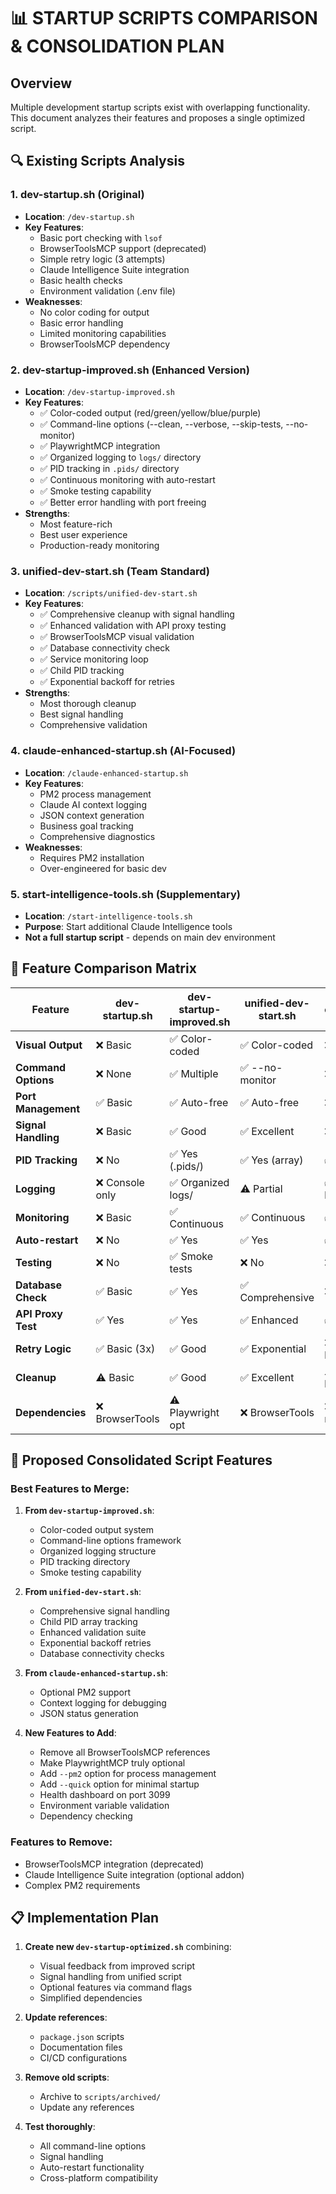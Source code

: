 # 📊 STARTUP SCRIPTS COMPARISON & CONSOLIDATION PLAN

## Overview
Multiple development startup scripts exist with overlapping functionality. This document analyzes their features and proposes a single optimized script.

## 🔍 Existing Scripts Analysis

### 1. **dev-startup.sh** (Original)
- **Location**: `/dev-startup.sh`
- **Key Features**:
  - Basic port checking with `lsof`
  - BrowserToolsMCP support (deprecated)
  - Simple retry logic (3 attempts)
  - Claude Intelligence Suite integration
  - Basic health checks
  - Environment validation (.env file)
- **Weaknesses**:
  - No color coding for output
  - Basic error handling
  - Limited monitoring capabilities
  - BrowserToolsMCP dependency

### 2. **dev-startup-improved.sh** (Enhanced Version)
- **Location**: `/dev-startup-improved.sh`
- **Key Features**:
  - ✅ Color-coded output (red/green/yellow/blue/purple)
  - ✅ Command-line options (--clean, --verbose, --skip-tests, --no-monitor)
  - ✅ PlaywrightMCP integration
  - ✅ Organized logging to `logs/` directory
  - ✅ PID tracking in `.pids/` directory
  - ✅ Continuous monitoring with auto-restart
  - ✅ Smoke testing capability
  - ✅ Better error handling with port freeing
- **Strengths**:
  - Most feature-rich
  - Best user experience
  - Production-ready monitoring

### 3. **unified-dev-start.sh** (Team Standard)
- **Location**: `/scripts/unified-dev-start.sh`
- **Key Features**:
  - ✅ Comprehensive cleanup with signal handling
  - ✅ Enhanced validation with API proxy testing
  - ✅ BrowserToolsMCP visual validation
  - ✅ Database connectivity check
  - ✅ Service monitoring loop
  - ✅ Child PID tracking
  - ✅ Exponential backoff for retries
- **Strengths**:
  - Most thorough cleanup
  - Best signal handling
  - Comprehensive validation

### 4. **claude-enhanced-startup.sh** (AI-Focused)
- **Location**: `/claude-enhanced-startup.sh`
- **Key Features**:
  - PM2 process management
  - Claude AI context logging
  - JSON context generation
  - Business goal tracking
  - Comprehensive diagnostics
- **Weaknesses**:
  - Requires PM2 installation
  - Over-engineered for basic dev

### 5. **start-intelligence-tools.sh** (Supplementary)
- **Location**: `/start-intelligence-tools.sh`
- **Purpose**: Start additional Claude Intelligence tools
- **Not a full startup script** - depends on main dev environment

## 🎯 Feature Comparison Matrix

| Feature | dev-startup.sh | dev-startup-improved.sh | unified-dev-start.sh | claude-enhanced-startup.sh |
|---------|---------------|------------------------|---------------------|---------------------------|
| **Visual Output** | ❌ Basic | ✅ Color-coded | ✅ Color-coded | ❌ Basic |
| **Command Options** | ❌ None | ✅ Multiple | ✅ --no-monitor | ❌ None |
| **Port Management** | ✅ Basic | ✅ Auto-free | ✅ Auto-free | ❌ Basic |
| **Signal Handling** | ❌ Basic | ✅ Good | ✅ Excellent | ❌ Basic |
| **PID Tracking** | ❌ No | ✅ Yes (.pids/) | ✅ Yes (array) | ✅ PM2 |
| **Logging** | ❌ Console only | ✅ Organized logs/ | ⚠️ Partial | ✅ Claude logs |
| **Monitoring** | ❌ Basic | ✅ Continuous | ✅ Continuous | ✅ PM2 |
| **Auto-restart** | ❌ No | ✅ Yes | ✅ Yes | ✅ PM2 |
| **Testing** | ❌ No | ✅ Smoke tests | ❌ No | ❌ No |
| **Database Check** | ✅ Basic | ✅ Yes | ✅ Comprehensive | ❌ No |
| **API Proxy Test** | ✅ Yes | ✅ Yes | ✅ Enhanced | ✅ Yes |
| **Retry Logic** | ✅ Basic (3x) | ✅ Good | ✅ Exponential | ❌ PM2 handles |
| **Cleanup** | ⚠️ Basic | ✅ Good | ✅ Excellent | ⚠️ PM2 based |
| **Dependencies** | ❌ BrowserTools | ⚠️ Playwright opt | ❌ BrowserTools | ❌ PM2 required |

## 🚀 Proposed Consolidated Script Features

### **Best Features to Merge:**

1. **From `dev-startup-improved.sh`**:
   - Color-coded output system
   - Command-line options framework
   - Organized logging structure
   - PID tracking directory
   - Smoke testing capability

2. **From `unified-dev-start.sh`**:
   - Comprehensive signal handling
   - Child PID array tracking
   - Enhanced validation suite
   - Exponential backoff retries
   - Database connectivity checks

3. **From `claude-enhanced-startup.sh`**:
   - Optional PM2 support
   - Context logging for debugging
   - JSON status generation

4. **New Features to Add**:
   - Remove all BrowserToolsMCP references
   - Make PlaywrightMCP truly optional
   - Add `--pm2` option for process management
   - Add `--quick` option for minimal startup
   - Health dashboard on port 3099
   - Environment variable validation
   - Dependency checking

### **Features to Remove**:
- BrowserToolsMCP integration (deprecated)
- Claude Intelligence Suite integration (optional addon)
- Complex PM2 requirements

## 📋 Implementation Plan

1. **Create new `dev-startup-optimized.sh`** combining:
   - Visual feedback from improved script
   - Signal handling from unified script
   - Optional features via command flags
   - Simplified dependencies

2. **Update references**:
   - `package.json` scripts
   - Documentation files
   - CI/CD configurations

3. **Remove old scripts**:
   - Archive to `scripts/archived/`
   - Update any references

4. **Test thoroughly**:
   - All command-line options
   - Signal handling
   - Auto-restart functionality
   - Cross-platform compatibility